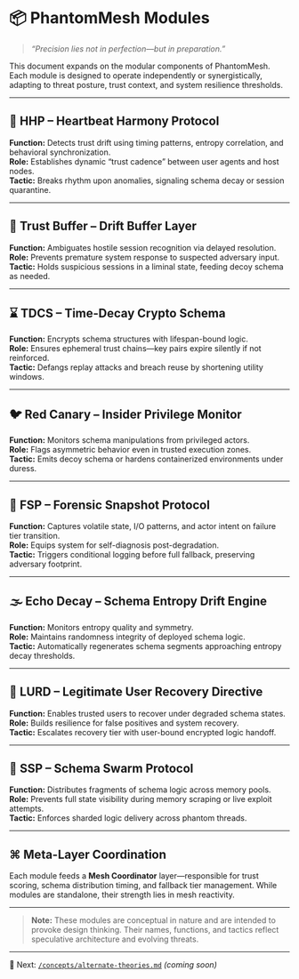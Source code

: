 # 📦 PhantomMesh Modules

> _“Precision lies not in perfection—but in preparation.”_

This document expands on the modular components of PhantomMesh. Each module is designed to operate independently or synergistically, adapting to threat posture, trust context, and system resilience thresholds.

---

## 🔁 HHP – Heartbeat Harmony Protocol  
**Function:** Detects trust drift using timing patterns, entropy correlation, and behavioral synchronization.  
**Role:** Establishes dynamic “trust cadence” between user agents and host nodes.  
**Tactic:** Breaks rhythm upon anomalies, signaling schema decay or session quarantine.

---

## 💽 Trust Buffer – Drift Buffer Layer  
**Function:** Ambiguates hostile session recognition via delayed resolution.  
**Role:** Prevents premature system response to suspected adversary input.  
**Tactic:** Holds suspicious sessions in a liminal state, feeding decoy schema as needed.

---

## ⌛ TDCS – Time-Decay Crypto Schema  
**Function:** Encrypts schema structures with lifespan-bound logic.  
**Role:** Ensures ephemeral trust chains—key pairs expire silently if not reinforced.  
**Tactic:** Defangs replay attacks and breach reuse by shortening utility windows.

---

## 🐦 Red Canary – Insider Privilege Monitor  
**Function:** Monitors schema manipulations from privileged actors.  
**Role:** Flags asymmetric behavior even in trusted execution zones.  
**Tactic:** Emits decoy schema or hardens containerized environments under duress.

---

## 🧬 FSP – Forensic Snapshot Protocol  
**Function:** Captures volatile state, I/O patterns, and actor intent on failure tier transition.  
**Role:** Equips system for self-diagnosis post-degradation.  
**Tactic:** Triggers conditional logging before full fallback, preserving adversary footprint.

---

## 🌫️ Echo Decay – Schema Entropy Drift Engine  
**Function:** Monitors entropy quality and symmetry.  
**Role:** Maintains randomness integrity of deployed schema logic.  
**Tactic:** Automatically regenerates schema segments approaching entropy decay thresholds.

---

## 🔐 LURD – Legitimate User Recovery Directive  
**Function:** Enables trusted users to recover under degraded schema states.  
**Role:** Builds resilience for false positives and system recovery.  
**Tactic:** Escalates recovery tier with user-bound encrypted logic handoff.

---

## 🐝 SSP – Schema Swarm Protocol  
**Function:** Distributes fragments of schema logic across memory pools.  
**Role:** Prevents full state visibility during memory scraping or live exploit attempts.  
**Tactic:** Enforces sharded logic delivery across phantom threads.

---

## ⌘ Meta-Layer Coordination  
Each module feeds a **Mesh Coordinator** layer—responsible for trust scoring, schema distribution timing, and fallback tier management. While modules are standalone, their strength lies in mesh reactivity.

---

> **Note:** These modules are conceptual in nature and are intended to provoke design thinking. Their names, functions, and tactics reflect speculative architecture and evolving threats.

---

📁 Next: [`/concepts/alternate-theories.md`](../concepts/alternate-theories.md) _(coming soon)_
